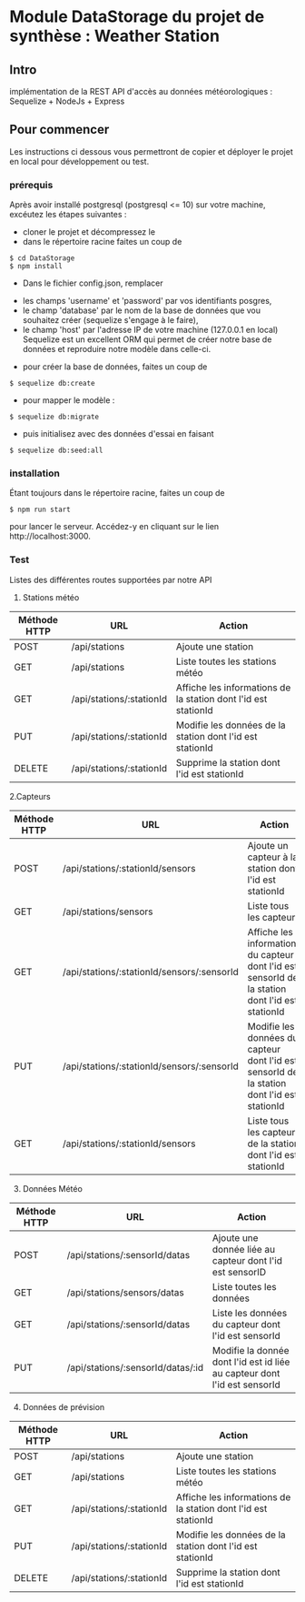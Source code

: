 # Module DataStorage du projet de synthèse : Weather Station
## Intro
implémentation de la REST API d'accès au données météorologiques : Sequelize + NodeJs + Express

## Pour commencer
Les instructions ci dessous vous permettront de copier et déployer le projet en local pour développement ou test.

### prérequis
Après avoir installé postgresql (postgresql <= 10) sur votre machine, excéutez les étapes suivantes : 
- cloner le projet et décompressez le 
- dans le répertoire racine faites un coup de 
```
$ cd DataStorage
$ npm install
```
- Dans le fichier config.json, remplacer 
 * les champs 'username' et 'password' par vos identifiants posgres, 
 * le champ 'database' par le nom de la base de données que vou souhaitez créer (sequelize s'engage à le faire),
 * le champ 'host' par l'adresse IP de votre machine (127.0.0.1 en local)
Sequelize est un excellent ORM qui permet de créer notre base de données et reproduire notre modèle dans celle-ci.
- pour créer la base de données, faites un coup de 
```
$ sequelize db:create
```
- pour mapper le modèle :
```
$ sequelize db:migrate
```
- puis initialisez avec des données d'essai en faisant 
```
$ sequelize db:seed:all
```

### installation
Étant toujours dans le répertoire racine, faites un coup de 
```
$ npm run start 
```
pour lancer le serveur. 
Accédez-y en cliquant sur le lien http://localhost:3000. 

### Test 
Listes des différentes routes supportées par notre API
1. Stations météo 

Méthode HTTP | URL | Action 
-------------|-----|----------
POST | /api/stations | Ajoute une station
GET  | /api/stations | Liste toutes les stations météo
GET  | /api/stations/:stationId | Affiche les informations de la station dont l'id est stationId
PUT  | /api/stations/:stationId | Modifie les données de la station dont l'id est stationId
DELETE | /api/stations/:stationId | Supprime la station dont l'id est stationId

2.Capteurs

Méthode HTTP | URL | Action 
-------------|-----|----------
POST | /api/stations/:stationId/sensors | Ajoute un capteur à la station dont l'id est stationId
GET  | /api/stations/sensors | Liste tous les capteurs
GET  | /api/stations/:stationId/sensors/:sensorId | Affiche les informations du capteur dont l'id est sensorId de la station dont l'id est stationId
PUT  | /api/stations/:stationId/sensors/:sensorId | Modifie les données du capteur dont l'id est sensorId de la station dont l'id est stationId
GET | /api/stations/:stationId/sensors | Liste tous les capteurs de la station dont l'id est stationId

3. Données Météo

Méthode HTTP | URL | Action 
-------------|-----|----------
POST | /api/stations/:sensorId/datas | Ajoute une donnée liée au capteur dont l'id est sensorID
GET  | /api/stations/sensors/datas | Liste toutes les données
GET  | /api/stations/:sensorId/datas | Liste les données du capteur dont l'id est sensorId
PUT  | /api/stations/:sensorId/datas/:id | Modifie la donnée dont l'id est id liée au capteur dont l'id est sensorId

4. Données de prévision

Méthode HTTP | URL | Action 
-------------|-----|----------
POST | /api/stations | Ajoute une station
GET  | /api/stations | Liste toutes les stations météo
GET  | /api/stations/:stationId | Affiche les informations de la station dont l'id est stationId
PUT  | /api/stations/:stationId | Modifie les données de la station dont l'id est stationId
DELETE | /api/stations/:stationId | Supprime la station dont l'id est stationId
